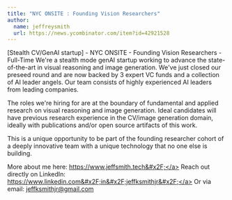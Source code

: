 ```yaml
---
title: "NYC ONSITE : Founding Vision Researchers"
author:
  name: jeffreysmith
  url: https://news.ycombinator.com/item?id=42921528
---
```

[Stealth CV&#x2F;GenAI startup] - NYC ONSITE - Founding Vision Researchers - Full-Time
We&#x27;re a stealth mode genAI startup working to advance the state-of-the-art in visual reasoning and image generation. We&#x27;ve just closed our preseed round and are now backed by 3 expert VC funds and a collection of AI leader angels. Our team consists of highly experienced AI leaders from leading companies.

The roles we&#x27;re hiring for are at the boundary of fundamental and applied research on visual reasoning and image generation. Ideal candidates will have previous research experience in the CV&#x2F;image generation domain, ideally with publications and&#x2F;or open source artifacts of this work.

This is a unique opportunity to be part of the founding researcher cohort of a deeply innovative team with a unique technology that no one else is building.

More about me here: <a href="https:&#x2F;&#x2F;www.jeffsmith.tech&#x2F;" rel="nofollow">https:&#x2F;&#x2F;www.jeffsmith.tech&#x2F;</a>
Reach out directly on LinkedIn: <a href="https:&#x2F;&#x2F;www.linkedin.com&#x2F;in&#x2F;jeffksmithjr&#x2F;" rel="nofollow">https:&#x2F;&#x2F;www.linkedin.com&#x2F;in&#x2F;jeffksmithjr&#x2F;</a>
Or via email: jeffksmithjr@gmail.com
<JobApplication />

